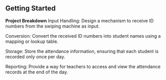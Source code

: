 ## Getting Started

**Project Breakdown**
Input Handling: Design a mechanism to receive ID numbers from the swiping machine as input.

Conversion: Convert the received ID numbers into student names using a mapping or lookup table.

Storage: Store the attendance information, ensuring that each student is recorded only once per day.

Reporting: Provide a way for teachers to access and view the attendance records at the end of the day.